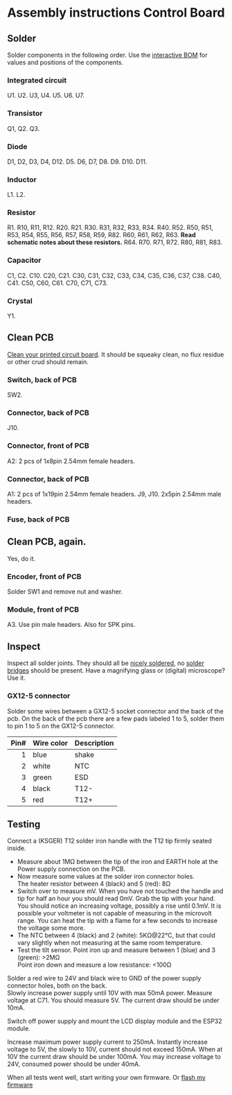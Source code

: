 # Assembly instructions Control Board

## Solder

Solder components in the following order.
Use the [interactive BOM](bom/ibom.html) for values and positions of the components.

### Integrated circuit

U1.
U2.
U3, U4.
U5.
U6.
U7.

### Transistor

Q1, Q2.
Q3.

### Diode

D1, D2, D3, D4, D12.
D5.
D6, D7, D8.
D9.
D10.
D11.

### Inductor

L1.
L2.

### Resistor

R1.
R10, R11, R12.
R20.
R21.
R30.
R31, R32, R33, R34.
R40.
R52.
R50, R51, R53, R54, R55, R56, R57, R58, R59, R82.
R60, R61, R62, R63. **Read schematic notes about these resistors.**
R64.
R70.
R71, R72.
R80, R81, R83.

### Capacitor

C1, C2.
C10.
C20, C21.
C30, C31, C32, C33, C34, C35, C36, C37, C38.
C40, C41.
C50, C60, C61.
C70, C71, C73.

### Crystal

Y1.

## Clean PCB

[Clean your printed circuit board](http://letmegooglethat.com/?q=how+to+clean+flux+after+soldering). It should be squeaky clean, no flux residue or other crud should remain.

### Switch, back of PCB

SW2.

### Connector, back of PCB

J10.

### Connector, front of PCB

A2: 2 pcs of 1x8pin 2.54mm female headers.

### Connector, back of PCB

A1: 2 pcs of 1x19pin 2.54mm female headers.
J9, J10. 2x5pin 2.54mm male headers.

### Fuse, back of PCB

## Clean PCB, again.

Yes, do it.

### Encoder, front of PCB

Solder SW1 and remove nut and washer.

### Module, front of PCB

A3. Use pin male headers. Also for SPK pins.

## Inspect

Inspect all solder joints. They should all be [nicely soldered](https://www.google.com/search?q=proper+solder+joint), no [solder bridges](https://www.google.com/search?q=picture+of+a+solder+bridge) should be present. Have a magnifying glass or (digital) microscope? Use it.

### GX12-5 connector

Solder some wires between a GX12-5 socket connector and the back of the pcb. On the back of the pcb there are a few pads labeled 1 to 5, solder them to pin 1 to 5 on the GX12-5 connector.

| Pin#  | Wire color    | Description   |
| --:   | --            | --            |
| 1     | blue          | shake         |
| 2     | white         | NTC           |
| 3     | green         | ESD           |
| 4     | black         | T12-          |
| 5     | red           | T12+          |

## Testing

Connect a (KSGER) T12 solder iron handle with the T12 tip firmly seated inside.

- Measure about 1MΩ between the tip of the iron and EARTH hole at the Power supply connection on the PCB.
- Now measure some values at the solder iron connector holes.\
The heater resistor between 4 (black) and 5 (red): 8Ω
- Switch over to measure mV. When you have not touched the handle and tip for half an hour you should read 0mV. Grab the tip with your hand. You should notice an increasing voltage, possibly a rise until 0.1mV. It is possible your voltmeter is not capable of measuring in the microvolt range. You can heat the tip with a flame for a few seconds to increase the voltage some more.
- The NTC between 4 (black) and 2 (white): 5KΩ@22°C, but that could vary slightly when not measuring at the same room temperature.
- Test the tilt sensor. Point iron up and measure between 1 (blue) and 3 (green): >2MΩ\
Point iron down and measure a low resistance: <100Ω

Solder a red wire to 24V and black wire to GND of the power supply connector holes, both on the back.\
Slowly increase power supply until 10V with max 50mA power. Measure voltage at C71. You should measure 5V. The current draw should be under 10mA.

Switch off power supply and mount the LCD display module and the ESP32 module.

Increase maximum power supply current to 250mA. Instantly increase voltage to 5V, the slowly to 10V, current should not exceed 150mA. When at 10V the current draw should be under 100mA.
You may increase voltage to 24V, consumed power should be under 40mA.

When all tests went well, start writing your own firmware. Or [flash my firmware](https://github.com/atoomnetmarc/IoT12-firmware)
